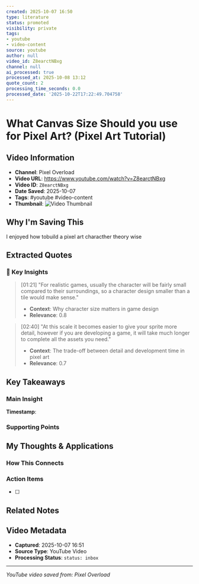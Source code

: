 ```yaml
---
created: 2025-10-07 16:50
type: literature
status: promoted
visibility: private
tags:
- youtube
- video-content
source: youtube
author: null
video_id: Z8earctNBxg
channel: null
ai_processed: true
processed_at: 2025-10-08 13:12
quote_count: 2
processing_time_seconds: 0.0
processed_date: '2025-10-22T17:22:49.704758'
---
```



# What Canvas Size Should you use for Pixel Art? (Pixel Art Tutorial)

## Video Information
- **Channel**: Pixel Overload
- **Video URL**: https://www.youtube.com/watch?v=Z8earctNBxg
- **Video ID**: `Z8earctNBxg`
- **Date Saved**: 2025-10-07
- **Tags**: #youtube #video-content
- **Thumbnail**: ![Video Thumbnail](https://i.ytimg.com/vi/Z8earctNBxg/hqdefault.jpg)

## Why I'm Saving This
I enjoyed how tobuild a pixel art characther theory wise

## Extracted Quotes

### 🎯 Key Insights

> [01:21] "For realistic games, usually the character will be fairly small compared to their surroundings, so a character design smaller than a tile would make sense."
> - **Context**: Why character size matters in game design
> - **Relevance**: 0.8

> [02:40] "At this scale it becomes easier to give your sprite more detail, however if you are developing a game, it will take much longer to complete all the assets you need."
> - **Context**: The trade-off between detail and development time in pixel art
> - **Relevance**: 0.7


## Key Takeaways
<!-- As you watch, capture key points here -->

### Main Insight
> 

**Timestamp**: 

### Supporting Points
<!-- Add more as you watch -->

## My Thoughts & Applications

### How This Connects
<!-- Links to your existing knowledge -->

### Action Items
- [ ] 

## Related Notes
<!-- Add [[wiki-links]] as you make connections -->

## Video Metadata
<!-- Auto-filled for future reference -->
- **Captured**: 2025-10-07 16:51
- **Source Type**: YouTube Video
- **Processing Status**: `status: inbox`

---
*YouTube video saved from: Pixel Overload*
